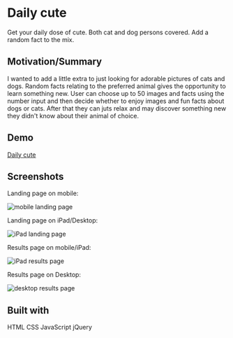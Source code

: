 Daily cute
===========

Get your daily dose of cute. Both cat and dog persons covered. Add a random fact to the mix.

Motivation/Summary
------------------

I wanted to add a little extra to just looking for adorable pictures of cats and dogs. Random facts relating to the preferred animal gives the opportunity to learn something new.
User can choose up to 50 images and facts using the number input and then decide whether to enjoy images and fun facts about dogs or cats. After that they can juts relax and may discover something new they didn't know about their animal of choice.


Demo
-----

[Daily cute](https://rutttaba.github.io/daily-cute/)


Screenshots
-----------

Landing page on mobile:

![mobile landing page](screenshots-daily-cute/mobile-landing.png)

Landing page on iPad/Desktop:

![iPad landing page](screenshots-daily-cute/iPad-landing.png)

Results page on mobile/iPad:

![iPad results page](screenshots-daily-cute/iPad-results.png)

Results page on Desktop:

![desktop results page](screenshots-daily-cute/desktop-results.png)


Built with
----------
HTML
CSS
JavaScript
jQuery




